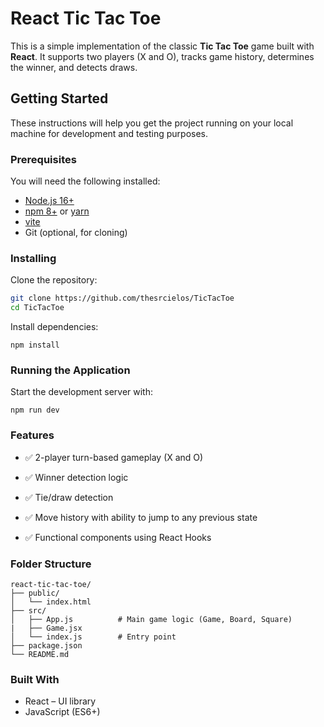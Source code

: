 # React Tic Tac Toe

This is a simple implementation of the classic **Tic Tac Toe** game built with **React**. It supports two players (X and O), tracks game history, determines the winner, and detects draws.

## Getting Started

These instructions will help you get the project running on your local machine for development and testing purposes.

### Prerequisites

You will need the following installed:

- [Node.js 16+](https://nodejs.org/)
- [npm 8+](https://www.npmjs.com/get-npm) or [yarn](https://yarnpkg.com/)
- [vite](https://vite.dev/)
- Git (optional, for cloning)

### Installing

Clone the repository:

```bash
git clone https://github.com/thesrcielos/TicTacToe
cd TicTacToe
```

Install dependencies:
```
npm install
```
### Running the Application
Start the development server with:

```
npm run dev
```

### Features
* ✅ 2-player turn-based gameplay (X and O)

* ✅ Winner detection logic

* ✅ Tie/draw detection

* ✅ Move history with ability to jump to any previous state

* ✅ Functional components using React Hooks

### Folder Structure
```
react-tic-tac-toe/
├── public/
│   └── index.html
├── src/
│   ├── App.js          # Main game logic (Game, Board, Square)
|   ├── Game.jsx 
│   └── index.js        # Entry point
├── package.json
└── README.md
```
### Built With
* React – UI library
* JavaScript (ES6+)